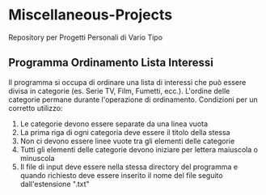 # Miscellaneous-Projects
Repository per Progetti Personali di Vario Tipo

## Programma Ordinamento Lista Interessi
Il programma si occupa di ordinare una lista di interessi che può essere divisa in categorie (es. Serie TV, Film, Fumetti, ecc.).
L'ordine delle categorie permane durante l'operazione di ordinamento.
Condizioni per un corretto utilizzo:
1) Le categorie devono essere separate da una linea vuota
2) La prima riga di ogni categoria deve essere il titolo della stessa
3) Non ci devono essere linee vuote tra gli elementi delle categorie
4) Tutti gli elementi delle categorie devono iniziare per lettera maiuscola o minuscola
5) Il file di input deve essere nella stessa directory del programma e quando richiesto deve essere inserito il nome del file seguito dall'estensione ".txt"
